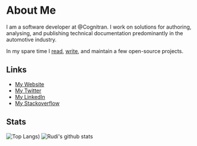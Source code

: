 # About Me

I am a software developer at @Cognitran. I work on solutions for authoring, analysing, and publishing technical documentation predominantly in the automotive industry.

In my spare time I [read](https://www.rudikershaw.com/bibliography), [write](https://www.rudikershaw.com/#my-articles), and maintain a few open-source projects. 

## Links
 * [My Website](https://www.rudikershaw.com) 
 * [My Twitter](https://twitter.com/rudikershaw) 
 * [My LinkedIn](https://www.linkedin.com/in/rudikershaw/) 
 * [My Stackoverflow](https://stackoverflow.com/users/2182928/rudi-kershaw)


## Stats
![Top Langs](https://github-readme-stats.vercel.app/api/top-langs/?username=rudikershaw&langs_count=8&layout=compact&bg_color=69768a&text_color=000000&title_color=000000&hide_border=true&icon_color=04264a))
![Rudi's github stats](https://github-readme-stats.vercel.app/api?username=rudikershaw&count_private=true&show_icons=true&line_height=24&bg_color=69768a&text_color=000000&title_color=000000&hide_border=true&icon_color=04264a)
